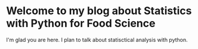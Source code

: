 # Welcome to my blog about Statistics with Python for Food Science

I'm glad you are here. I plan to talk about statisctical analysis with python.
